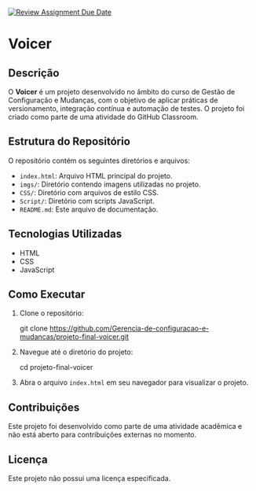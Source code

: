 [![Review Assignment Due Date](https://classroom.github.com/assets/deadline-readme-button-22041afd0340ce965d47ae6ef1cefeee28c7c493a6346c4f15d667ab976d596c.svg)](https://classroom.github.com/a/lXGP65Sr)

# Voicer

## Descrição

O **Voicer** é um projeto desenvolvido no âmbito do curso de Gestão de Configuração e Mudanças, com o objetivo de aplicar práticas de versionamento, integração contínua e automação de testes. O projeto foi criado como parte de uma atividade do GitHub Classroom.

## Estrutura do Repositório

O repositório contém os seguintes diretórios e arquivos:

* `index.html`: Arquivo HTML principal do projeto.
* `imgs/`: Diretório contendo imagens utilizadas no projeto.
* `CSS/`: Diretório com arquivos de estilo CSS.
* `Script/`: Diretório com scripts JavaScript.
* `README.md`: Este arquivo de documentação.

## Tecnologias Utilizadas

* HTML
* CSS
* JavaScript

## Como Executar

1. Clone o repositório:

   git clone https://github.com/Gerencia-de-configuracao-e-mudancas/projeto-final-voicer.git

2. Navegue até o diretório do projeto:

   cd projeto-final-voicer
   

3. Abra o arquivo `index.html` em seu navegador para visualizar o projeto.

## Contribuições

Este projeto foi desenvolvido como parte de uma atividade acadêmica e não está aberto para contribuições externas no momento.

## Licença

Este projeto não possui uma licença especificada.
